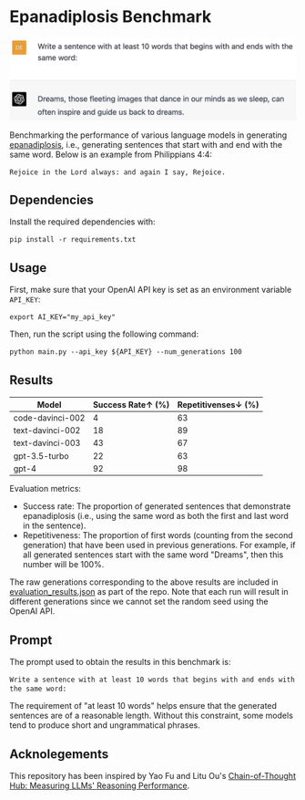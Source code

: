 # Epanadiplosis Benchmark

![GPT-4 Demo](./epanadiplosis.png)

Benchmarking the performance of various language models in generating [epanadiplosis](https://en.wiktionary.org/wiki/epanadiplosis), i.e., generating sentences that start with and end with the same word. Below is an example from Philippians 4:4:

```
Rejoice in the Lord always: and again I say, Rejoice.
```

## Dependencies

Install the required dependencies with:

```
pip install -r requirements.txt
```

## Usage

First, make sure that your OpenAI API key is set as an environment variable `API_KEY`:

```
export AI_KEY="my_api_key"
```

Then, run the script using the following command:

```
python main.py --api_key ${API_KEY} --num_generations 100
```

## Results

| Model            | Success Rate↑  (%) | Repetitivenses↓  (%) |
|------------------|--------------------|----------------------|
| code-davinci-002 | 4                  | 63                   |
| text-davinci-002 | 18                 | 89                   |
| text-davinci-003 | 43                 | 67                   |
| gpt-3.5-turbo    | 22                 | 63                   |
| gpt-4            | 92                 | 98                   |

Evaluation metrics:

* Success rate: The proportion of generated sentences that demonstrate epanadiplosis (i.e., using the same word as both the first and last word in the sentence).
* Repetitiveness: The proportion of first words (counting from the second generation) that have been used in previous generations. For example, if all generated sentences start with the same word "Dreams", then this number will be 100%.

The raw generations corresponding to the above results are included in [evaluation_results.json](./evaluation_results.json) as part of the repo. Note that each run will result in different generations since we cannot set the random seed using the OpenAI API.

## Prompt

The prompt used to obtain the results in this benchmark is:

```
Write a sentence with at least 10 words that begins with and ends with the same word:
```

The requirement of "at least 10 words" helps ensure that the generated sentences are of a reasonable length. Without this constraint, some models tend to produce short and ungrammatical phrases.

## Acknolegements

This repository has been inspired by Yao Fu and Litu Ou's [Chain-of-Thought Hub: Measuring LLMs' Reasoning Performance](https://github.com/FranxYao/chain-of-thought-hub).
